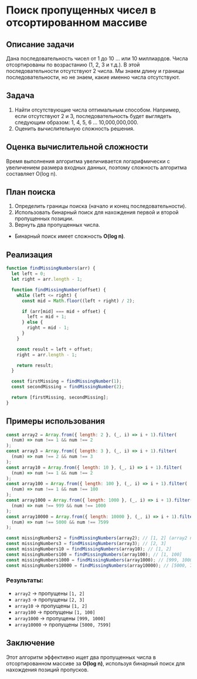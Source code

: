 # Поиск пропущенных чисел в отсортированном массиве

## Описание задачи

Дана последовательность чисел от 1 до 10 ... или 10 миллиардов. Числа отсортированы по возрастанию (1, 2, 3 и т.д.). В этой последовательности отсутствуют 2 числа. Мы знаем длину и границы последовательности, но не знаем, какие именно числа отсутствуют.

## Задача

1. Найти отсутствующие числа оптимальным способом. Например, если отсутствуют 2 и 3, последовательность будет выглядеть следующим образом: 1, 4, 5, 6 ... 10,000,000,000.
2. Оценить вычислительную сложность решения.

## Оценка вычислительной сложности

Время выполнения алгоритма увеличивается логарифмически с увеличением размера входных данных, поэтому сложность алгоритма составляет O(log n).

## План поиска

1. Определить границы поиска (начало и конец последовательности).
2. Использовать бинарный поиск для нахождения первой и второй пропущенных позиции.
3. Вернуть два пропущенных числа.

- Бинарный поиск имеет сложность **O(log n)**.

## Реализация

```javascript
function findMissingNumbers(arr) {
  let left = 0;
  let right = arr.length - 1;

  function findMissingNumber(offset) {
    while (left <= right) {
      const mid = Math.floor((left + right) / 2);

      if (arr[mid] === mid + offset) {
        left = mid + 1;
      } else {
        right = mid - 1;
      }
    }

    const result = left + offset;
    right = arr.length - 1;

    return result;
  }

  const firstMissing = findMissingNumber(1);
  const secondMissing = findMissingNumber(2);

  return [firstMissing, secondMissing];
}

```

## Примеры использования

```javascript
const array2 = Array.from({ length: 2 }, (_, i) => i + 1).filter(
  (num) => num !== 1 && num !== 2
);
const array3 = Array.from({ length: 3 }, (_, i) => i + 1).filter(
  (num) => num !== 2 && num !== 3
);
const array10 = Array.from({ length: 10 }, (_, i) => i + 1).filter(
  (num) => num !== 1 && num !== 2
);
const array100 = Array.from({ length: 100 }, (_, i) => i + 1).filter(
  (num) => num !== 1 && num !== 100
);
const array1000 = Array.from({ length: 1000 }, (_, i) => i + 1).filter(
  (num) => num !== 999 && num !== 1000
);
const array10000 = Array.from({ length: 10000 }, (_, i) => i + 1).filter(
  (num) => num !== 5000 && num !== 7599
);

const missingNumbers2 = findMissingNumbers(array2); // [1, 2] (array2 пустой, значит пропущены 1 и 2)
const missingNumbers3 = findMissingNumbers(array3); // [2, 3]
const missingNumbers10 = findMissingNumbers(array10); // [1, 2]
const missingNumbers100 = findMissingNumbers(array100); // [1, 100]
const missingNumbers1000 = findMissingNumbers(array1000); // [999, 1000]
const missingNumbers10000 = findMissingNumbers(array10000); // [5000, 7599]
```

### Результаты:

- `array2` → пропущены `[1, 2]`
- `array3` → пропущены `[2, 3]`
- `array10` → пропущены `[1, 2]`
- `array100` → пропущены `[1, 100]`
- `array1000` → пропущены `[999, 1000]`
- `array10000` → пропущены `[5000, 7599]`

## Заключение

Этот алгоритм эффективно ищет два пропущенных числа в отсортированном массиве за **O(log n)**, используя бинарный поиск для нахождения позиций пропусков.
